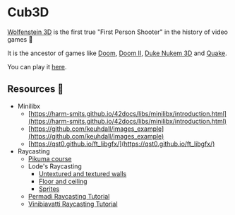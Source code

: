# Cub3D

[Wolfenstein 3D](https://en.wikipedia.org/wiki/Wolfenstein_3D) is the first true "First Person Shooter" in the history of video games 🙌

It is the ancestor of games like [Doom](https://en.wikipedia.org/wiki/Doom_(1993_video_game)), [Doom II](https://en.wikipedia.org/wiki/Doom_II), [Duke Nukem 3D](https://en.wikipedia.org/wiki/Duke_Nukem_3D) and [Quake](https://en.wikipedia.org/wiki/Quake_(video_game)).

You can play it [here](http://users.atw.hu/wolf3d/).

## **Resources 📝**

- Minilibx
    - [https://harm-smits.github.io/42docs/libs/minilibx/introduction.html](https://harm-smits.github.io/42docs/libs/minilibx/introduction.html)
    - [https://github.com/keuhdall/images_example](https://github.com/keuhdall/images_example)
    - [https://qst0.github.io/ft_libgfx/](https://qst0.github.io/ft_libgfx/)
- Raycasting
    - [Pikuma course](https://courses.pikuma.com/courses/take/raycasting-c/texts/7757400-welcome)
    - Lode's Raycasting
        - [Untextured and textured walls](https://lodev.org/cgtutor/raycasting.html)
        - [Floor and ceiling](https://lodev.org/cgtutor/raycasting2.html)
        - [Sprites](https://lodev.org/cgtutor/raycasting3.html)
    - [Permadi Raycasting Tutorial](https://permadi.com/1996/05/ray-casting-tutorial-table-of-contents/)
    - [Vinibiavatti Raycasting Tutorial](https://github.com/vinibiavatti1/RayCastingTutorial)
